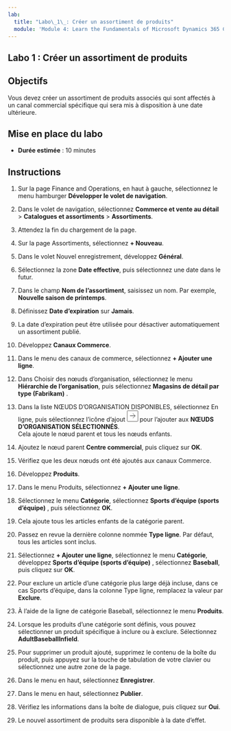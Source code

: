 ```yaml
---
lab:
  title: "Labo\_1\_: Créer un assortiment de produits"
  module: 'Module 4: Learn the Fundamentals of Microsoft Dynamics 365 Commerce'
---
```


## <a name="lab-1---create-a-product-assortment"></a>Labo 1 : Créer un assortiment de produits

## <a name="objectives"></a>Objectifs

Vous devez créer un assortiment de produits associés qui sont affectés à un canal commercial spécifique qui sera mis à disposition à une date ultérieure.

## <a name="lab-setup"></a>Mise en place du labo

   - **Durée estimée** : 10 minutes

## <a name="instructions"></a>Instructions

1. Sur la page Finance and Operations, en haut à gauche, sélectionnez le menu hamburger **Développer le volet de navigation**.

1. Dans le volet de navigation, sélectionnez **Commerce et vente au détail** > **Catalogues et assortiments** > **Assortiments**.

1. Attendez la fin du chargement de la page.

1. Sur la page Assortiments, sélectionnez **+ Nouveau**.

1. Dans le volet Nouvel enregistrement, développez **Général**.

1. Sélectionnez la zone **Date effective**, puis sélectionnez une date dans le futur.

1. Dans le champ **Nom de l’assortiment**, saisissez un nom. Par exemple, **Nouvelle saison de printemps**.

1. Définissez **Date d’expiration** sur **Jamais**.

1. La date d’expiration peut être utilisée pour désactiver automatiquement un assortiment publié.

1. Développez **Canaux Commerce**.

1. Dans le menu des canaux de commerce, sélectionnez **+ Ajouter une ligne**.

1. Dans Choisir des nœuds d’organisation, sélectionnez le menu **Hiérarchie de l’organisation**, puis sélectionnez **Magasins de détail par type (Fabrikam)** .

1. Dans la liste NŒUDS D’ORGANISATION DISPONIBLES, sélectionnez En ligne, puis sélectionnez l’icône d’ajout ![Icône représentant une flèche pointant vers la droite](./media/d365-fo-add-org-node-icon.png) pour l’ajouter aux **NŒUDS D’ORGANISATION SÉLECTIONNÉS**.  
  Cela ajoute le nœud parent et tous les nœuds enfants.

1. Ajoutez le nœud parent **Centre commercial**, puis cliquez sur **OK**.

1. Vérifiez que les deux nœuds ont été ajoutés aux canaux Commerce.

1. Développez **Produits**.

1. Dans le menu Produits, sélectionnez **+ Ajouter une ligne**.

1. Sélectionnez le menu **Catégorie**, sélectionnez **Sports d’équipe (sports d’équipe)** , puis sélectionnez **OK**.

1. Cela ajoute tous les articles enfants de la catégorie parent.

1. Passez en revue la dernière colonne nommée **Type ligne**. Par défaut, tous les articles sont inclus.

1. Sélectionnez **+ Ajouter une ligne**, sélectionnez le menu **Catégorie**, développez **Sports d’équipe (sports d’équipe)** , sélectionnez **Baseball**, puis cliquez sur **OK**.

1. Pour exclure un article d’une catégorie plus large déjà incluse, dans ce cas Sports d’équipe, dans la colonne Type ligne, remplacez la valeur par **Exclure**.

1. À l’aide de la ligne de catégorie Baseball, sélectionnez le menu **Produits**.

1. Lorsque les produits d’une catégorie sont définis, vous pouvez sélectionner un produit spécifique à inclure ou à exclure. Sélectionnez **AdultBaseballInfield**.

1. Pour supprimer un produit ajouté, supprimez le contenu de la boîte du produit, puis appuyez sur la touche de tabulation de votre clavier ou sélectionnez une autre zone de la page.

1. Dans le menu en haut, sélectionnez **Enregistrer**.

1. Dans le menu en haut, sélectionnez **Publier**.

1. Vérifiez les informations dans la boîte de dialogue, puis cliquez sur **Oui**.

1. Le nouvel assortiment de produits sera disponible à la date d’effet.

